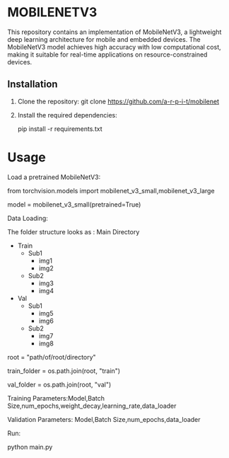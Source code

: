 # MOBILENETV3
This repository contains an implementation of MobileNetV3, a lightweight deep learning architecture for mobile and embedded devices. The MobileNetV3 model achieves high accuracy with low computational cost, making it suitable for real-time applications on resource-constrained devices.
## Installation
1. Clone the repository:
 git clone https://github.com/a-r-p-i-t/mobilenet
2. Install the required dependencies:

   pip install -r requirements.txt
# Usage
Load a pretrained MobileNetV3:

from torchvision.models import mobilenet_v3_small,mobilenet_v3_large

model = mobilenet_v3_small(pretrained=True)

Data Loading:

The folder structure looks as :
Main Directory
- Train
  - Sub1
    - img1
    - img2
  - Sub2
    - img3
    - img4
- Val
  - Sub1
    - img5
    - img6
  - Sub2
    - img7
    - img8


            
   
root = "path/of/root/directory"

train_folder = os.path.join(root, "train")

val_folder = os.path.join(root, "val")

Training Parameters:Model,Batch Size,num_epochs,weight_decay,learning_rate,data_loader

Validation Parameters: Model,Batch Size,num_epochs,data_loader


Run:

python main.py



